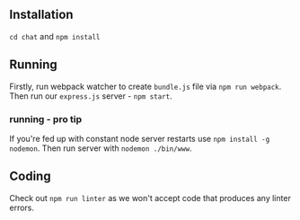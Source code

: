 ## Installation
`cd chat` and `npm install`

## Running
Firstly, run webpack watcher to create `bundle.js` file via `npm run webpack`. Then run our `express.js` server - `npm start`.

### running - pro tip
If you're fed up with constant node server restarts use `npm install -g nodemon`.
Then run server with `nodemon ./bin/www`.

## Coding
Check out `npm run linter` as we won't accept code that produces any linter errors.
